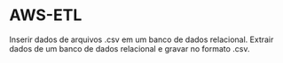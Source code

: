 # AWS-ETL
Inserir dados de arquivos .csv em um banco de dados relacional. Extrair dados de um banco de dados relacional e gravar no formato .csv.

